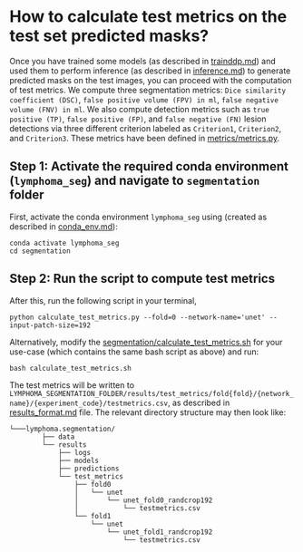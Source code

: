 # How to calculate test metrics on the test set predicted masks?
Once you have trained some models (as described in [trainddp.md](./trainddp.md)) and used them to perform inference (as described in [inference.md](./inference.md)) to generate predicted masks on the test images, you can proceed with the computation of test metrics. We compute three segmentation metrics: `Dice similarity coefficient (DSC)`, `false positive volume (FPV) in ml`, `false negative volume (FNV) in ml`. We also compute detection metrics such as `true positive (TP)`, `false positive (FP)`, and `false negative (FN)` lesion detections via three different criterion labeled as `Criterion1`, `Criterion2`, and `Criterion3`. These metrics have been defined in [metrics/metrics.py](./../metrics/metrics.py). 

## Step 1: Activate the required conda environment (`lymphoma_seg`) and navigate to `segmentation` folder
First, activate the conda environment `lymphoma_seg` using (created as described in [conda_env.md](./conda_env.md)):  

```
conda activate lymphoma_seg
cd segmentation
```

## Step 2: Run the script to compute test metrics
After this, run the following script in your terminal,
```
python calculate_test_metrics.py --fold=0 --network-name='unet' --input-patch-size=192
```

Alternatively, modify the [segmentation/calculate_test_metrics.sh](./../segmentation/calculate_test_metrics.sh) for your use-case (which contains the same bash script as above) and run:

```
bash calculate_test_metrics.sh
```

The test metrics will be written to `LYMPHOMA_SEGMENTATION_FOLDER/results/test_metrics/fold{fold}/{network_name}/{experiment_code}/testmetrics.csv`, as described in [results_format.md](./results_format.md) file. The relevant directory structure may then look like:

    └───lymphoma.segmentation/
            ├── data
            └── results
                ├── logs
                ├── models
                ├── predictions
                └── test_metrics
                    ├── fold0
                    │   └── unet
                    │       └── unet_fold0_randcrop192
                    │           └── testmetrics.csv   
                    └── fold1
                        └── unet
                            └── unet_fold1_randcrop192
                                └── testmetrics.csv
